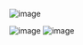 ![image](https://user-images.githubusercontent.com/90219892/208107925-bbf64b14-57d5-4171-8a4c-974c32f4bcd2.png)

![image](https://user-images.githubusercontent.com/90219892/208107943-c35b9469-5dd4-403c-a360-78c6803a6061.png)
![image](https://user-images.githubusercontent.com/90219892/208107961-1fb4f1db-b0ac-4d53-b7f0-70f9eb1a0501.png)
